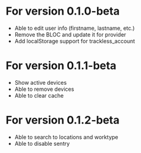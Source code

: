 # For version 0.1.0-beta

 - Able to edit user info (firstname, lastname, etc.)
 - Remove the BLOC and update it for provider
 - Add localStorage support for trackless_account

# For version 0.1.1-beta

 - Show active devices
 - Able to remove devices
 - Able to clear cache

# For version 0.1.2-beta

 - Able to search to locations and worktype
 - Able to disable sentry